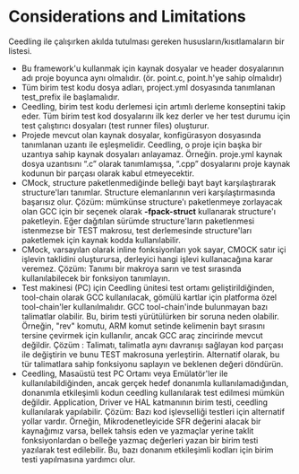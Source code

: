 # Considerations and Limitations
Ceedling ile çalışırken akılda tutulması gereken hususların/kısıtlamaların bir listesi.
- Bu framework'u kullanmak için kaynak dosyalar ve header dosyalarının adı proje boyunca aynı olmalıdır. (ör. point.c, point.h'ye sahip olmalıdır)
- Tüm birim test kodu dosya adları, project.yml dosyasında tanımlanan test_prefix ile başlamalıdır.
- Ceedling, birim test kodu derlemesi için artımlı derleme konseptini takip eder. Tüm birim test kod dosyalarını ilk kez derler ve her test durumu için test çalıştırıcı dosyaları (test runner files) oluşturur.
- Projede mevcut olan kaynak dosyalar, konfigürasyon dosyasında tanımlanan uzantı ile eşleşmelidir. Ceedling, o proje için başka bir uzantıya sahip kaynak dosyaları anlayamaz. Örneğin. proje.yml kaynak dosya uzantısını “.c” olarak tanımlamışsa, “.cpp” dosyalarını proje kaynak kodunun bir parçası olarak kabul etmeyecektir.
- CMock, structure paketlenmediğinde belleği bayt bayt karşılaştırarak structure'ları tanımlar. Structure elemanlarının veri karşılaştırmasında başarısız olur. Çözüm: mümkünse structure'ı paketlenmeye zorlayacak olan GCC için bir seçenek olarak **-fpack-struct** kullanarak structure'ı paketleyin. Eğer dağıtılan sürümde structure'ların paketlenmesi istenmezse bir TEST makrosu, test derlemesinde structure'ları paketlemek için kaynak kodda kullanılabilir.
- CMock, varsayılan olarak inline fonksiyonları yok sayar, CMOCK satır içi işlevin taklidini oluşturursa, derleyici hangi işlevi kullanacağına karar veremez. Çözüm: Tanımı bir makroya sarın ve test sırasında kullanılabilecek bir fonksiyon tanımlayın.
- Test makinesi (PC) için Ceedling ünitesi test ortamı geliştirildiğinden, tool-chain olarak GCC kullanılacak, gömülü kartlar için platforma özel tool-chain'ler kullanılmalıdır. GCC tool-chain'inde bulunmayan bazı talimatlar olabilir. Bu, birim testi yürütülürken bir soruna neden olabilir. Örneğin, "rev" komutu, ARM komut setinde kelimenin bayt sırasını tersine çevirmek için kullanılır, ancak GCC araç zincirinde mevcut değildir. Çözüm : Talimatı, talimatla aynı davranışı sağlayan kod parçası ile değiştirin ve bunu TEST makrosuna yerleştirin. Alternatif olarak, bu tür talimatlara sahip fonksiyonu saplayın ve beklenen değeri döndürün.
- Ceedling, Masaüstü test PC Ortamı veya Emülatör'ler ile kullanılabildiğinden, ancak gerçek hedef donanımla kullanılamadığından, donanımla etkileşimli kodun ceedling kullanılarak test edilmesi mümkün değildir. Application, Driver ve HAL katmanının birim testi, ceedling kullanılarak yapılabilir. Çözüm: Bazı kod işlevselliği testleri için alternatif yollar vardır. Örneğin, Mikrodenetleyicide SFR değerini alacak bir kaynağımız varsa, bellek tahsis eden ve yazmaçlar yerine taklit fonksiyonlardan o belleğe yazmaç değerleri yazan bir birim testi yazılarak test edilebilir. Bu, bazı donanım etkileşimli kodları için birim testi yapılmasına yardımcı olur.